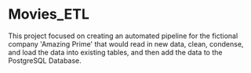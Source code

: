 # Movies_ETL

This project focused on creating an automated pipeline for the fictional company 'Amazing Prime' that would read in new data, clean, condense, and load the data into existing tables, and then add the data to the PostgreSQL Database.
